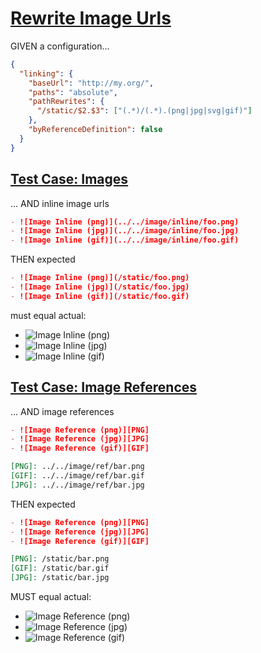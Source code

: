 # [Rewrite Image Urls](#rewrite-image-urls)

GIVEN a configuration...

```json
{
  "linking": {
    "baseUrl": "http://my.org/",
    "paths": "absolute",
    "pathRewrites": {
      "/static/$2.$3": ["(.*)/(.*).(png|jpg|svg|gif)"]
    },
    "byReferenceDefinition": false
  }
}
```

## [Test Case: Images](#test-case-images)

... AND inline image urls

```md
- ![Image Inline (png)](../../image/inline/foo.png)
- ![Image Inline (jpg)](../../image/inline/foo.jpg)
- ![Image Inline (gif)](../../image/inline/foo.gif)
```

THEN expected

```md
- ![Image Inline (png)](/static/foo.png)
- ![Image Inline (jpg)](/static/foo.jpg)
- ![Image Inline (gif)](/static/foo.gif)
```

must equal actual:

*   ![Image Inline (png)](/static/foo.png)
*   ![Image Inline (jpg)](/static/foo.jpg)
*   ![Image Inline (gif)](/static/foo.gif)

## [Test Case: Image References](#test-case-image-references)

... AND image references

```md
- ![Image Reference (png)][PNG]
- ![Image Reference (jpg)][JPG]
- ![Image Reference (gif)][GIF]

[PNG]: ../../image/ref/bar.png
[GIF]: ../../image/ref/bar.gif
[JPG]: ../../image/ref/bar.jpg
```

THEN expected

```md
- ![Image Reference (png)][PNG]
- ![Image Reference (jpg)][JPG]
- ![Image Reference (gif)][GIF]

[PNG]: /static/bar.png
[GIF]: /static/bar.gif
[JPG]: /static/bar.jpg
```

MUST equal actual:

*   ![Image Reference (png)][PNG]
*   ![Image Reference (jpg)][JPG]
*   ![Image Reference (gif)][GIF]

[PNG]: /static/bar.png

[GIF]: /static/bar.gif

[JPG]: /static/bar.jpg
